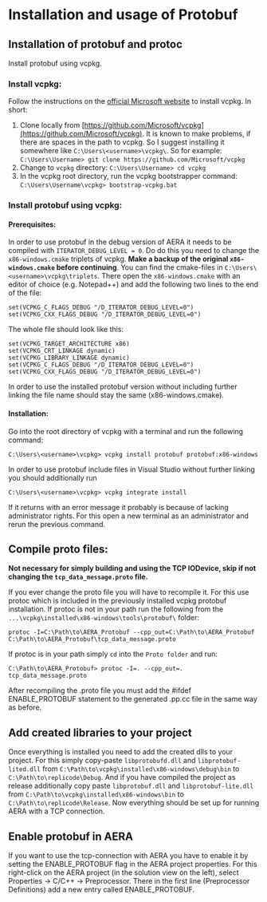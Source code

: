 # Installation and usage of Protobuf

## Installation of protobuf and protoc
Install protobuf using vcpkg.
### Install vcpkg:
Follow the instructions on the [official Microsoft website](https://docs.microsoft.com/en-us/cpp/build/install-vcpkg?view=msvc-160&tabs=windows) to install vcpkg. In short:

 1. Clone locally from [https://github.com/Microsoft/vcpkg](https://github.com/Microsoft/vcpkg). It is known to make problems, if there are spaces in the path to vcpkg. So I suggest installing it somewhere like `C:\Users\<username>\vcpkg\`. So for example:
 `C:\Users\Username> git clone https://github.com/Microsoft/vcpkg`
 2. Change to `vcpkg` directory:
  `C:\Users\Username> cd vcpkg`
  3. In the vcpkg root directory, run the vcpkg bootstrapper command:
  `C:\Users\Username\vcpkg> bootstrap-vcpkg.bat`

### Install protobuf using vcpkg:

#### Prerequisites:
In order to use protobuf in the debug version of AERA it needs to be compiled with `ITERATOR_DEBUG_LEVEL = 0`. Do do this you need to change the `x86-windows.cmake` triplets of vcpkg. **Make a backup of the original `x86-windows.cmake` before continuing**.
You can find the cmake-files in `C:\Users\<username>\vcpkg\triplets`. There open the `x86-windows.cmake` with an editor of choice (e.g. Notepad++) and add the following two lines to the end of the file:
```
set(VCPKG_C_FLAGS_DEBUG "/D_ITERATOR_DEBUG_LEVEL=0")
set(VCPKG_CXX_FLAGS_DEBUG "/D_ITERATOR_DEBUG_LEVEL=0")
```
The whole file should look like this:
```
set(VCPKG_TARGET_ARCHITECTURE x86)
set(VCPKG_CRT_LINKAGE dynamic)
set(VCPKG_LIBRARY_LINKAGE dynamic)
set(VCPKG_C_FLAGS_DEBUG "/D_ITERATOR_DEBUG_LEVEL=0")
set(VCPKG_CXX_FLAGS_DEBUG "/D_ITERATOR_DEBUG_LEVEL=0")
```
In order to use the installed protobuf version without including further linking the file name should stay the same (x86-windows.cmake).

#### Installation:
Go into the root directory of vcpkg with a terminal and run the following command:
```
C:\Users\<username>\vcpkg> vcpkg install protobuf protobuf:x86-windows
```
In order to use protobuf include files in Visual Studio without further linking you should additionally run
```
C:\Users\<username>\vcpkg> vcpkg integrate install
```
If it returns with an error message it probably is because of lacking administrator rights. For this open a new terminal as an administrator and rerun the previous command.

## Compile proto files:
**Not necessary for simply building and using the TCP IODevice, skip if not changing the `tcp_data_message.proto` file.**

If you ever change the proto file you will have to recompile it. For this use protoc which is included in the previously installed vcpkg protobuf installation. If protoc is not in your path run the following from the `...\vcpkg\installed\x86-windows\tools\protobuf\` folder:
```
protoc -I=C:\Path\to\AERA_Protobuf --cpp_out=C:\Path\to\AERA_Protobuf  C:\Path\to\AERA_Protobuf\tcp_data_message.proto
```
If protoc is in your path simply `cd` into the `Proto folder` and run:
```
C:\Path\to\AERA_Protobuf> protoc -I=. --cpp_out=. tcp_data_message.proto
```

After recompiling the .proto file you must add the #ifdef ENABLE_PROTOBUF statement to the generated .pp.cc file in the same way as before.

## Add created libraries to your project
Once everything is installed you need to add the created dlls to your project. For this simply copy-paste `libprotobufd.dll` and `libprotobuf-lited.dll` from `C:\Path\to\vcpkg\installed\x86-windows\debug\bin` to `C:\Path\to\replicode\Debug`. And if you have compiled the project as release additionally copy paste `libprotobuf.dll` and `libprotobuf-lite.dll` from `C:\Path\to\vcpkg\installed\x86-windows\bin` to `C:\Path\to\replicode\Release`. Now everything should be set up for running AERA with a TCP connection.

## Enable protobuf in AERA
If you want to use the tcp-connection with AERA you have to enable it by setting the ENABLE_PROTOBUF flag in the AERA project properties. For this right-click on the AERA project (in the solution view on the left), select Properties -> C/C++ -> Preprocessor. There in the first line (Preprocessor Definitions) add a new entry called ENABLE_PROTOBUF.
